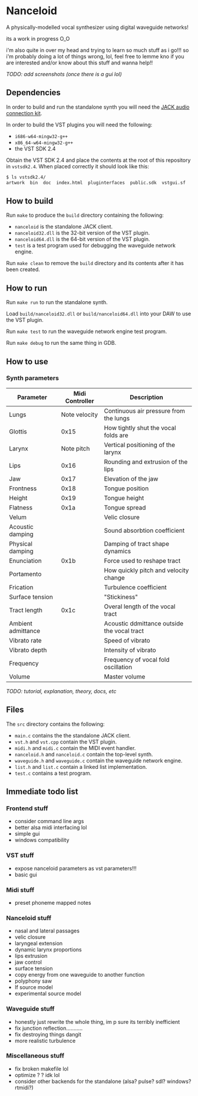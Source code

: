 # Nanceloid

A physically-modelled vocal synthesizer using digital waveguide networks!

its a work in progress O_O

i'm also quite in over my head and trying to learn so much stuff as i go!!! so i'm probably doing a lot of things wrong, lol, feel free to lemme kno if you are interested and/or know about this stuff and wanna help!!

_TODO: add screenshots (once there is a gui lol)_

## Dependencies

In order to build and run the standalone synth you will need the [JACK audio connection kit](http://jackaudio.org/).

In order to build the VST plugins you will need the following:
- `i686-w64-mingw32-g++`
- `x86_64-w64-mingw32-g++`
- the VST SDK 2.4

Obtain the VST SDK 2.4 and place the contents at the root of this repository in `vstsdk2.4`.
When placed correctly it should look like this:
```bash
$ ls vstsdk2.4/
artwork  bin  doc  index.html  pluginterfaces  public.sdk  vstgui.sf
```

## How to build

Run `make` to produce the `build` directory containing the following:
- `nanceloid` is the standalone JACK client.
- `nanceloid32.dll` is the 32-bit version of the VST plugin.
- `nanceloid64.dll` is the 64-bit version of the VST plugin.
- `test` is a test program used for debugging the waveguide network engine.

Run `make clean` to remove the `build` directory and its contents after it has been created.

## How to run

Run `make run` to run the standalone synth.

Load `build/nanceloid32.dll` or `build/nanceloid64.dll` into your DAW to use the VST plugin.

Run `make test` to run the waveguide network engine test program.

Run `make debug` to run the same thing in GDB.

## How to use

### Synth parameters

| Parameter          | Midi Controller | Description                                 |
|--------------------|-----------------|---------------------------------------------|
| Lungs              | Note velocity   | Continuous air pressure from the lungs      |
| Glottis            | 0x15            | How tightly shut the vocal folds are        |
| Larynx             | Note pitch      | Vertical positioning of the larynx          |
| Lips               | 0x16            | Rounding and extrusion of the lips          |
| Jaw                | 0x17            | Elevation of the jaw                        |
| Frontness          | 0x18            | Tongue position                             |
| Height             | 0x19            | Tongue height                               |
| Flatness           | 0x1a            | Tongue spread                               |
| Velum              |                 | Velic closure                               |
| Acoustic damping   |                 | Sound absorbtion coefficient                |
| Physical damping   |                 | Damping of tract shape dynamics             |
| Enunciation        | 0x1b            | Force used to reshape tract                 |
| Portamento         |                 | How quickly pitch and velocity change       |
| Frication          |                 | Turbulence coefficient                      |
| Surface tension    |                 | "Stickiness"                                |
| Tract length       | 0x1c            | Overal length of the vocal tract            |
| Ambient admittance |                 | Acoustic ddmittance outside the vocal tract |
| Vibrato rate       |                 | Speed of vibrato                            |
| Vibrato depth      |                 | Intensity of vibrato                        |
| Frequency          |                 | Frequency of vocal fold oscillation         |
| Volume             |                 | Master volume                               |

_TODO: tutorial, explanation, theory, docs, etc_

## Files

The `src` directory contains the following:
- `main.c` contains the the standalone JACK client.
- `vst.h` and `vst.cpp` contain the VST plugin.
- `midi.h` and `midi.c` contain the MIDI event handler.
- `nanceloid.h` and `nanceloid.c` contain the top-level synth.
- `waveguide.h` and `waveguide.c` contain the waveguide network engine.
- `list.h` and `list.c` contain a linked list implementation.
- `test.c` contains a test program.

## Immediate todo list

### Frontend stuff
- consider command line args
- better alsa midi interfacing lol
- simple gui
- windows compatibility

### VST stuff
- expose nanceloid parameters as vst parameters!!!
- basic gui

### Midi stuff
- preset phoneme mapped notes

### Nanceloid stuff
- nasal and lateral passages
- velic closure
- laryngeal extension
- dynamic larynx proportions
- lips extrusion
- jaw control
- surface tension
- copy energy from one waveguide to another function
- polyphony saw
- lf source model
- experimental source model

### Waveguide stuff
- honestly just rewrite the whole thing, im p sure its terribly inefficient
- fix junction reflection...........
- fix destroying things dangit
- more realistic turbulence

### Miscellaneous stuff
- fix broken makefile lol
- optimize ? ? idk lol
- consider other backends for the standalone (alsa? pulse? sdl? windows? rtmidi?)
